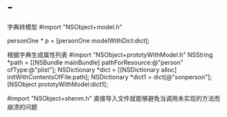 # -
字典转模型
#import "NSObject+model.h"

personOne * p = [personOne modelWithDict:dict];

根据字典生成属性列表
#import "NSObject+prototyWithModel.h"
NSString *path = [[NSBundle mainBundle] pathForResource:@"person" ofType:@"plist"];
    NSDictionary *dict = [[NSDictionary alloc] initWithContentsOfFile:path];
    NSDictionary *dict1 = dict[@"sonperson"];
    [NSObject prototyWithModel:dict1];
    
 #import "NSObject+shenm.h"
 直接导入文件就能够避免当调用未实现的方法而崩溃的问题
 
    
    
